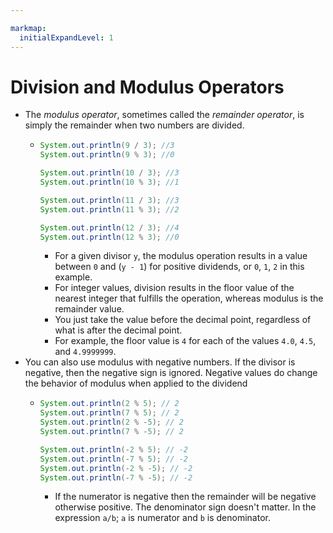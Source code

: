 ```yaml
---

markmap:
  initialExpandLevel: 1
---
```

# **Division and Modulus Operators**
- The _modulus operator_, sometimes called the _remainder operator_, 
is simply the remainder when two numbers are divided.
  - ```java
    System.out.println(9 / 3); //3
    System.out.println(9 % 3); //0

    System.out.println(10 / 3); //3
    System.out.println(10 % 3); //1

    System.out.println(11 / 3); //3
    System.out.println(11 % 3); //2

    System.out.println(12 / 3); //4
    System.out.println(12 % 3); //0
    ```
    - For a given divisor `y`, the modulus operation results in a value between 
    `0` and (`y - 1`) for positive dividends, or `0`, `1`, `2` in this example.
    - For integer values, division results in the floor value of the nearest integer 
    that fulfills the operation, whereas modulus is the remainder value. 
    - You just take the value before the decimal point,
     regardless of what is after the decimal point.
    - For example, the floor value is `4` for each of the values `4.0`, `4.5`, and `4.9999999`.
- You can also use modulus with negative numbers. If the
divisor is negative, then the negative sign is ignored.
Negative values do change the behavior of modulus when
applied to the dividend
  - ```java
    System.out.println(2 % 5); // 2
    System.out.println(7 % 5); // 2
    System.out.println(2 % -5); // 2
    System.out.println(7 % -5); // 2

    System.out.println(-2 % 5); // -2
    System.out.println(-7 % 5); // -2
    System.out.println(-2 % -5); // -2
    System.out.println(-7 % -5); // -2
    ```
    - If the numerator is negative then the remainder will be negative 
    otherwise positive. The denominator sign doesn't matter. In the 
    expression `a/b`; `a` is numerator and `b` is denominator.